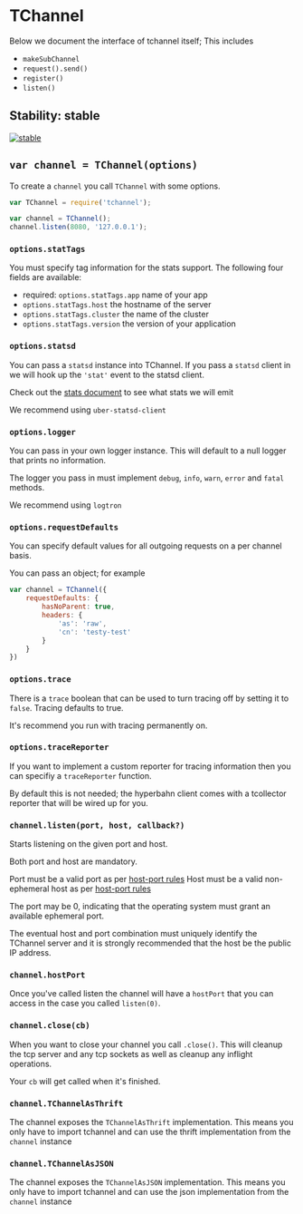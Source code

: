 # TChannel

Below we document the interface of tchannel itself; This includes

 - `makeSubChannel`
 - `request().send()`
 - `register()`
 - `listen()`

## Stability: stable

[![stable](http://badges.github.io/stability-badges/dist/stable.svg)](http://github.com/badges/stability-badges)

## `var channel = TChannel(options)`

To create a `channel` you call `TChannel` with some options.

```js
var TChannel = require('tchannel');

var channel = TChannel();
channel.listen(8080, '127.0.0.1');
```

### `options.statTags`

You must specify tag information for the stats support. The
following four fields are available:

 - required: `options.statTags.app` name of your app
 - `options.statTags.host` the hostname of the server
 - `options.statTags.cluster` the name of the cluster
 - `options.statTags.version` the version of your application

### `options.statsd`

You can pass a `statsd` instance into TChannel. If you pass a
`statsd` client in we will hook up the `'stat'` event to the
statsd client.

Check out the [stats document](./statsd.md) to see what stats
we will emit

We recommend using `uber-statsd-client`

### `options.logger`

You can pass in your own logger instance. This will default to
    a null logger that prints no information.

The logger you pass in must implement `debug`, `info`, `warn`,
    `error` and `fatal` methods.

We recommend using `logtron`

### `options.requestDefaults`

You can specify default values for all outgoing requests on
a per channel basis.

You can pass an object; for example

```js
var channel = TChannel({
    requestDefaults: {
        hasNoParent: true,
        headers: {
            'as': 'raw',
            'cn': 'testy-test'
        }
    }
})
```

### `options.trace`

There is a `trace` boolean that can be used to turn tracing off
by setting it to `false`. Tracing defaults to true.

It's recommend you run with tracing permanently on.

### `options.traceReporter`

If you want to implement a custom reporter for tracing information
then you can specifiy a `traceReporter` function.

By default this is not needed; the hyperbahn client comes with
a tcollector reporter that will be wired up for you.

### `channel.listen(port, host, callback?)`

Starts listening on the given port and host.

Both port and host are mandatory.

Port must be a valid port as per [host-port rules](./host-port.md)
Host must be a valid non-ephemeral host as per [host-port rules](./host-port.md)

The port may be 0, indicating that the operating system must grant an
available ephemeral port.

The eventual host and port combination must uniquely identify the
TChannel server and it is strongly recommended that the host be the
public IP address.

### `channel.hostPort`

Once you've called listen the channel will have a `hostPort` that
you can access in the case you called `listen(0)`.

### `channel.close(cb)`

When you want to close your channel you call `.close()`. This
will cleanup the tcp server and any tcp sockets as well
as cleanup any inflight operations.

Your `cb` will get called when it's finished.

### `channel.TChannelAsThrift`

The channel exposes the `TChannelAsThrift` implementation. This
means you only have to import tchannel and can use the thrift
implementation from the `channel` instance

### `channel.TChannelAsJSON`

The channel exposes the `TChannelAsJSON` implementation. This
means you only have to import tchannel and can use the json
implementation from the `channel` instance
